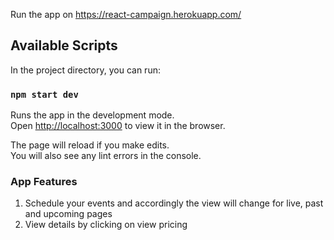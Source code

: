 Run the app on https://react-campaign.herokuapp.com/
## Available Scripts

In the project directory, you can run:

### `npm start dev`

Runs the app in the development mode.<br />
Open [http://localhost:3000](http://localhost:3000) to view it in the browser.

The page will reload if you make edits.<br />
You will also see any lint errors in the console.

### App Features
1. Schedule your events and accordingly the view will change for live, past and upcoming pages
2. View details by clicking on view pricing

